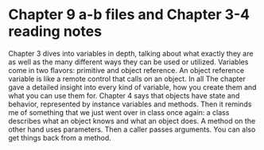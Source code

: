 # Chapter 9 a-b files and Chapter 3-4 reading notes
  Chapter 3 dives into variables in depth, talking about what exactly they are as well as the many different ways they can be used or utilized. Variables come in two flavors: primitive and object reference. An object reference variable is like a remote control that calls on an object. In all The chapter gave a detailed insight into every kind of variable, how you create them and what you can use them for.
  Chapter 4 says that objects have state and behavior, represented by instance variables and methods. Then it reminds me of something that we just went over in class once again: a class describes what an object knows and what an object does. A method on the other hand uses parameters. Then a caller passes arguments. You can also get things back from a method.
